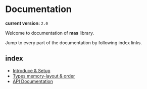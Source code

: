 ﻿# Documentation
**current version:** `2.0`

Welcome to documentation of **mas** library.

Jump to every part of the documentation by following index links.

## index

- [Introduce & Setup](intro-and-setup.md)
- [Types memory-layout & order](memory-layout-and-order.md)
- [API Documentation](api-documentation.md)